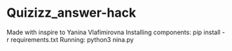# Quizizz_answer-hack
Made with inspire to Yanina Vlafimirovna
Installing components:
pip install - r requirements.txt
Running:
python3 nina.py
